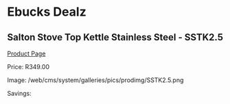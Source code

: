
# Ebucks Dealz
## Salton Stove Top Kettle Stainless Steel - SSTK2.5
[Product Page](https://www.ebucks.com/web/shop/productSelected.do?prodId=1230106834&catId=704985963)

Price: R349.00

Image: /web/cms/system/galleries/pics/prodimg/SSTK2.5.png

Savings: 


	